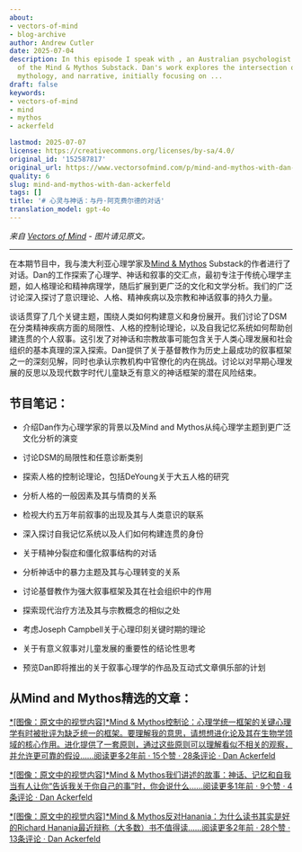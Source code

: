 ```yaml
---
about:
- vectors-of-mind
- blog-archive
author: Andrew Cutler
date: 2025-07-04
description: In this episode I speak with , an Australian psychologist and writer
  of the Mind & Mythos Substack. Dan's work explores the intersection of psychology,
  mythology, and narrative, initially focusing on ...
draft: false
keywords:
- vectors-of-mind
- mind
- mythos
- ackerfeld

lastmod: 2025-07-07
license: https://creativecommons.org/licenses/by-sa/4.0/
original_id: '152587817'
original_url: https://www.vectorsofmind.com/p/mind-and-mythos-with-dan-ackerfeld
quality: 6
slug: mind-and-mythos-with-dan-ackerfeld
tags: []
title: '# 心灵与神话：与丹·阿克费尔德的对话'
translation_model: gpt-4o
---
```


*来自 [Vectors of Mind](https://www.vectorsofmind.com/p/mind-and-mythos-with-dan-ackerfeld) - 图片请见原文。*

---

在本期节目中，我与澳大利亚心理学家及[Mind & Mythos](https://mindandmythos.substack.com) Substack的作者进行了对话。Dan的工作探索了心理学、神话和叙事的交汇点，最初专注于传统心理学主题，如人格理论和精神病理学，随后扩展到更广泛的文化和文学分析。我们的广泛讨论深入探讨了意识理论、人格、精神疾病以及宗教和神话叙事的持久力量。

谈话贯穿了几个关键主题，围绕人类如何构建意义和身份展开。我们讨论了DSM在分类精神疾病方面的局限性、人格的控制论理论，以及自我记忆系统如何帮助创建连贯的个人叙事。这引发了对神话和宗教故事可能包含关于人类心理发展和社会组织的基本真理的深入探索。Dan提供了关于基督教作为历史上最成功的叙事框架之一的深刻见解，同时也承认宗教机构中官僚化的内在挑战。讨论以对早期心理发展的反思以及现代数字时代儿童缺乏有意义的神话框架的潜在风险结束。

## 节目笔记：

  * 介绍Dan作为心理学家的背景以及Mind and Mythos从纯心理学主题到更广泛文化分析的演变

  * 讨论DSM的局限性和任意诊断类别

  * 探索人格的控制论理论，包括DeYoung关于大五人格的研究

  * 分析人格的一般因素及其与情商的关系

  * 检视大约五万年前叙事的出现及其与人类意识的联系

  * 深入探讨自我记忆系统以及人们如何构建连贯的身份

  * 关于精神分裂症和僵化叙事结构的对话

  * 分析神话中的暴力主题及其与心理转变的关系

  * 讨论基督教作为强大叙事框架及其在社会组织中的作用

  * 探索现代治疗方法及其与宗教概念的相似之处

  * 考虑Joseph Campbell关于心理印刻关键时期的理论

  * 关于有意义叙事对儿童发展的重要性的结论性思考

  * 预览Dan即将推出的关于叙事心理学的作品及互动式文章俱乐部的计划

## 从Mind and Mythos精选的文章：

[*[图像：原文中的视觉内容]*Mind & Mythos控制论：心理学统一框架的关键心理学有时被批评为缺乏统一的框架。要理解我的意思，请想想进化论及其在生物学领域的核心作用。进化提供了一套原则，通过这些原则可以理解看似不相关的观察，并允许更可靠的假设……阅读更多2年前 · 15个赞 · 28条评论 · Dan Ackerfeld](https://mindandmythos.substack.com/p/cybernetics-the-key-to-a-unifying?utm_source=substack&utm_campaign=post_embed&utm_medium=web)

[*[图像：原文中的视觉内容]*Mind & Mythos我们讲述的故事：神话、记忆和自我当有人让你“告诉我关于你自己的事”时，你会说什么……阅读更多1年前 · 9个赞 · 4条评论 · Dan Ackerfeld](https://mindandmythos.substack.com/p/the-stories-we-tell-myth-memory-and?utm_source=substack&utm_campaign=post_embed&utm_medium=web)

[*[图像：原文中的视觉内容]*Mind & Mythos反对Hanania：为什么读书其实是好的Richard Hanania最近辩称（大多数）书不值得读……阅读更多2年前 · 28个赞 · 13条评论 · Dan Ackerfeld](https://mindandmythos.substack.com/p/contra-hanania-why-reading-books?utm_source=substack&utm_campaign=post_embed&utm_medium=web)